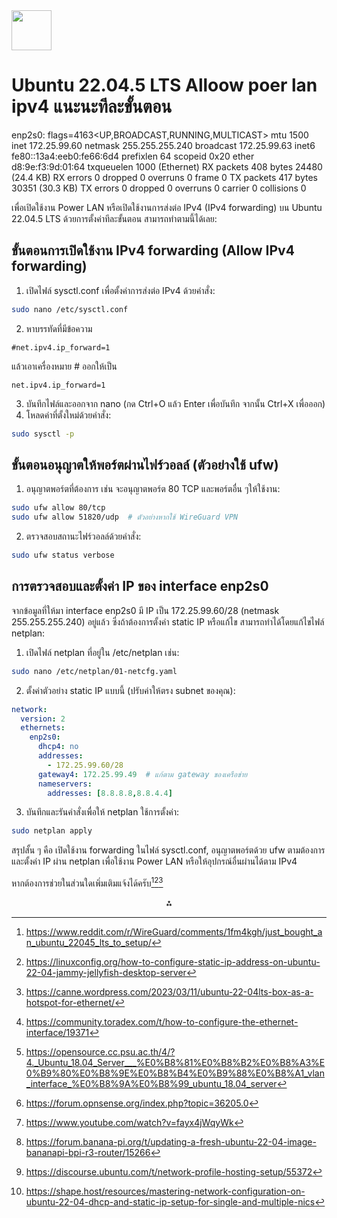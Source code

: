 <img src="https://r2cdn.perplexity.ai/pplx-full-logo-primary-dark%402x.png" style="height:64px;margin-right:32px"/>

# Ubuntu 22.04.5 LTS  Alloow poer lan ipv4  แนะนะทีละขั้นตอน

enp2s0: flags=4163<UP,BROADCAST,RUNNING,MULTICAST>  mtu 1500
inet 172.25.99.60  netmask 255.255.255.240  broadcast 172.25.99.63
inet6 fe80::13a4:eeb0:fe66:6d4  prefixlen 64  scopeid 0x20<link>
ether d8:9e:f3:9d:01:64  txqueuelen 1000  (Ethernet)
RX packets 408  bytes 24480 (24.4 KB)
RX errors 0  dropped 0  overruns 0  frame 0
TX packets 417  bytes 30351 (30.3 KB)
TX errors 0  dropped 0 overruns 0  carrier 0  collisions 0

เพื่อเปิดใช้งาน Power LAN หรือเปิดใช้งานการส่งต่อ IPv4 (IPv4 forwarding) บน Ubuntu 22.04.5 LTS ด้วยการตั้งค่าทีละขั้นตอน สามารถทำตามนี้ได้เลย:

## ขั้นตอนการเปิดใช้งาน IPv4 forwarding (Allow IPv4 forwarding)

1. เปิดไฟล์ sysctl.conf เพื่อตั้งค่าการส่งต่อ IPv4 ด้วยคำสั่ง:

```bash
sudo nano /etc/sysctl.conf
```

2. หาบรรทัดที่มีข้อความ

```
#net.ipv4.ip_forward=1
```

แล้วเอาเครื่องหมาย \# ออกให้เป็น

```
net.ipv4.ip_forward=1
```

3. บันทึกไฟล์และออกจาก nano (กด Ctrl+O แล้ว Enter เพื่อบันทึก จากนั้น Ctrl+X เพื่อออก)
4. โหลดค่าที่ตั้งใหม่ด้วยคำสั่ง:

```bash
sudo sysctl -p
```


## ขั้นตอนอนุญาตให้พอร์ตผ่านไฟร์วอลล์ (ตัวอย่างใช้ ufw)

1. อนุญาตพอร์ตที่ต้องการ เช่น จะอนุญาตพอร์ต 80 TCP และพอร์ตอื่น ๆให้ใช้งาน:

```bash
sudo ufw allow 80/tcp
sudo ufw allow 51820/udp  # ตัวอย่างหากใช้ WireGuard VPN
```

2. ตรวจสอบสถานะไฟร์วอลล์ด้วยคำสั่ง:

```bash
sudo ufw status verbose
```


## การตรวจสอบและตั้งค่า IP ของ interface enp2s0

จากข้อมูลที่ให้มา interface enp2s0 มี IP เป็น 172.25.99.60/28 (netmask 255.255.255.240) อยู่แล้ว ซึ่งถ้าต้องการตั้งค่า static IP หรือแก้ไข สามารถทำได้โดยแก้ไขไฟล์ netplan:

1. เปิดไฟล์ netplan ที่อยู่ใน /etc/netplan เช่น:

```bash
sudo nano /etc/netplan/01-netcfg.yaml
```

2. ตั้งค่าตัวอย่าง static IP แบบนี้ (ปรับค่าให้ตรง subnet ของคุณ):

```yaml
network:
  version: 2
  ethernets:
    enp2s0:
      dhcp4: no
      addresses:
        - 172.25.99.60/28
      gateway4: 172.25.99.49  # แก้ตาม gateway ของเครือข่าย
      nameservers:
        addresses: [8.8.8.8,8.8.4.4]
```

3. บันทึกและรันคำสั่งเพื่อให้ netplan ใช้การตั้งค่า:

```bash
sudo netplan apply
```


สรุปสั้น ๆ คือ เปิดใช้งาน forwarding ในไฟล์ sysctl.conf, อนุญาตพอร์ตด้วย ufw ตามต้องการ และตั้งค่า IP ผ่าน netplan เพื่อใช้งาน Power LAN หรือให้อุปกรณ์อื่นผ่านได้ตาม IPv4

หากต้องการช่วยในส่วนใดเพิ่มเติมแจ้งได้ครับ[^1_1][^1_3][^1_7]
<span style="display:none">[^1_10][^1_2][^1_4][^1_5][^1_6][^1_8][^1_9]</span>

<div style="text-align: center">⁂</div>

[^1_1]: https://www.reddit.com/r/WireGuard/comments/1fm4kgh/just_bought_an_ubuntu_22045_lts_to_setup/

[^1_2]: https://opensource.cc.psu.ac.th/4/?4._Ubuntu_18.04_Server___%E0%B8%81%E0%B8%B2%E0%B8%A3%E0%B9%80%E0%B8%9E%E0%B8%B4%E0%B9%88%E0%B8%A1_vlan_interface_%E0%B8%9A%E0%B8%99_ubuntu_18.04_server

[^1_3]: https://linuxconfig.org/how-to-configure-static-ip-address-on-ubuntu-22-04-jammy-jellyfish-desktop-server

[^1_4]: https://forum.opnsense.org/index.php?topic=36205.0

[^1_5]: https://www.youtube.com/watch?v=fayx4jWqyWk

[^1_6]: https://forum.banana-pi.org/t/updating-a-fresh-ubuntu-22-04-image-bananapi-bpi-r3-router/15266

[^1_7]: https://canne.wordpress.com/2023/03/11/ubuntu-22-04lts-box-as-a-hotspot-for-ethernet/

[^1_8]: https://discourse.ubuntu.com/t/network-profile-hosting-setup/55372

[^1_9]: https://shape.host/resources/mastering-network-configuration-on-ubuntu-22-04-dhcp-and-static-ip-setup-for-single-and-multiple-nics

[^1_10]: https://community.toradex.com/t/how-to-configure-the-ethernet-interface/19371

